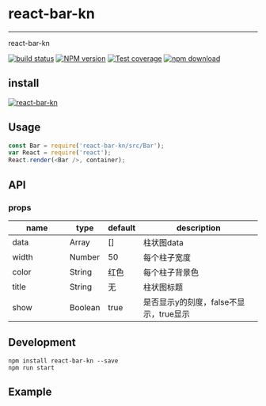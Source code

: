 # react-bar-kn
---

react-bar-kn

[![build status][travis-image]][travis-url]
[![NPM version][npm-image]][npm-url]
[![Test coverage][coveralls-image]][coveralls-url]
[![npm download][download-image]][download-url]

[travis-image]: https://travis-ci.org/konna/react-bar-kn.svg?style=flat-square
[travis-url]: https://travis-ci.org/konna/react-bar-kn
[npm-image]: https://img.shields.io/npm/v/react-bar-kn.svg?style=flat-square
[npm-url]: http://npmjs.org/package/react-bar-kn
[coveralls-image]: https://coveralls.io/repos/github/konna/react-bar-kn/badge.svg?style=flat-square
[coveralls-url]: https://coveralls.io/github/konna/react-bar-kn?branch=master
[download-image]: https://img.shields.io/npm/dm/react-bar-kn.svg?style=flat-square
[download-url]: https://npmjs.org/package/react-bar-kn

## install

[![react-bar-kn](https://nodei.co/npm/react-bar-kn.png)](https://npmjs.org/package/react-bar-kn)

## Usage

```js
const Bar = require('react-bar-kn/src/Bar');
var React = require('react');
React.render(<Bar />, container);
```

## API

### props

<table class="table table-bordered table-striped">
    <thead>
    <tr>
        <th style="width: 100px;">name</th>
        <th style="width: 50px;">type</th>
        <th style="width: 50px;">default</th>
        <th>description</th>
    </tr>
    </thead>
    <tbody>
           <tr>
              <td>data</td>
              <td>Array</td>
              <td>[]</td>
              <td>柱状图data</td>
            </tr>
            <tr>
              <td>width</td>
              <td>Number</td>
              <td>50</td>
              <td>每个柱子宽度</td>
            </tr>
        <tr>
          <td>color</td>
          <td>String</td>
          <td>红色</td>
          <td>每个柱子背景色</td>
        </tr>
        <tr>
                  <td>title</td>
                  <td>String</td>
                  <td>无</td>
                  <td>柱状图标题</td>
                </tr>
                <tr>
                                  <td>show</td>
                                  <td>Boolean</td>
                                  <td>true</td>
                                  <td>是否显示y的刻度，false不显示，true显示</td>
                                </tr>
    </tbody>
</table>

## Development

```
npm install react-bar-kn --save
npm run start
```

## Example




